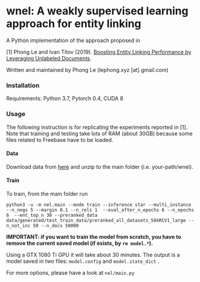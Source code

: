 wnel: A weakly supervised learning approach for entity linking
========

A Python implementation of the approach proposed in

[1] Phong Le and Ivan Titov (2019). [Boosting Entity Linking Performance by Leveraging Unlabeled Documents](https://arxiv.org/pdf/1906.01250.pdf).

Written and maintained by Phong Le (lephong.xyz [at] gmail.com)

### Installation

Requirements: Python 3.7, Pytorch 0.4, CUDA 8

### Usage

The following instruction is for replicating the experiments reported in [1]. 
Note that training and testing take lots of RAM (about 30GB) because 
some files related to Freebase have to be loaded. 


#### Data

Download data from [here](https://drive.google.com/file/d/1rKg2jI87Mg_iQD7LgcqbjP4CYjhsf-CU/view?usp=sharing) 
and unzip to the main folder (i.e. your-path/wnel).


#### Train

To train, from the main folder run 
    
    python3 -u -m nel.main --mode train --inference star --multi_instance --n_negs 5 --margin 0.1 --n_rels 1  --eval_after_n_epochs 6 --n_epochs 6  --ent_top_n 30 --preranked_data data/generated/test_train_data/preranked_all_datasets_50kRCV1_large --n_not_inc 50 --n_docs 50000

**IMPORTANT: if you want to train the model from scratch, you have to remove the current saved model (if exists, by `rm model.*`).**

Using a GTX 1080 Ti GPU it will take about 30 minutes. The output is a model saved in two files: 
`model.config` and `model.state_dict` . 

For more options, please have a look at `nel/main.py` 


